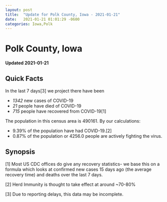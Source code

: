 ```yaml
---
layout: post
title:  "Update for Polk County, Iowa - 2021-01-21"
date:   2021-01-21 01:01:29 -0600
categories: Iowa,Polk
---
```


# Polk County, Iowa
#### Updated 2021-01-21

## Quick Facts

In the last 7 days[3] we project there have been
- *1342* new cases of COVID-19
- *21* people have died of COVID-19
- *715* people have recovered from COVID-19[1]

The population in this census area is 490161. By our calculations:
- 9.39% of the population have had COVID-19.[2]
- 0.87% of the population or 4256.0 people are actively fighting the virus.

## Synopsis




[1] Most US CDC offices do give any recovery statistics- we base this on a formula which looks at confirmed new cases
15 days ago (the average recovery time) and deaths over the last 7 days.

[2] Herd Immunity is thought to take effect at around ~70-80%

[3] Due to reporting delays, this data may be incomplete.
 
    
